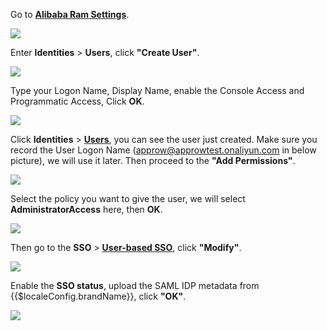 <IntegrationDetailCard title="Set up Alibaba Cloud">

Go to [**Alibaba Ram Settings**](https://ram.console.aliyun.com/settings).

![](~@imagesEnUs/integration/ali-cloud/2-1.jpg)

Enter **Identities** > **Users**, click **"Create User"**.

![](~@imagesEnUs/integration/ali-cloud/2-2.png)

Type your Logon Name, Display Name, enable the Console Access and Programmatic Access, Click **OK**.

![](~@imagesEnUs/integration/ali-cloud/2-3.png)

Click **Identities** > [**Users**](https://ram.console.aliyun.com/users), you can see the user just created. Make sure you record the User Logon Name (approw@approwtest.onaliyun.com in below picture), we will use it later. Then proceed to the **"Add Permissions"**.

![](~@imagesEnUs/integration/ali-cloud/2-4.png)

Select the policy you want to give the user, we will select **AdministratorAccess** here, then **OK**.

![](~@imagesEnUs/integration/ali-cloud/2-5.png)

Then go to the **SSO** > [**User-based SSO**](https://ram.console.aliyun.com/providers), click **"Modify"**.

![](~@imagesEnUs/integration/ali-cloud/2-6.png)

Enable the **SSO status**, upload the SAML IDP metadata from {{$localeConfig.brandName}}, click **"OK"**.

![](~@imagesEnUs/integration/ali-cloud/2-7.png)

</IntegrationDetailCard>
